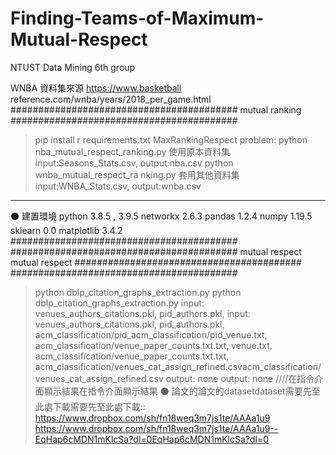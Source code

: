 # Finding-Teams-of-Maximum-Mutual-Respect
NTUST Data Mining 6th group

WNBA
資料集來源
https://www.basketball
reference.com/wnba/years/2018_per_game.html
#########################################
mutual ranking
#########################################
>pip install
r requirements.txt
MaxRankingRespect problem:
>python nba_mutual_respect_ranking.py
使用原本資料集
input:Seasons_Stats.csv, output:nba.csv
>python wnba_mutual_respect_ra
nking.py 套用其他資料集
input:WNBA_Stats.csv, output:wnba.csv
---------------------------
⚫ 建置環境
python 3.8.5 , 3.9.5
networkx 2.6.3
pandas 1.2.4
numpy 1.19.5
sklearn 0.0
matplotlib 3.4.2
#########################################
#########################################
mutual respect
mutual respect
#########################################
#########################################
>python dblp_citation_graphs_extraction.py
>python dblp_citation_graphs_extraction.py
input: venues_authors_citations.pkl, pid_authors.pkl,
input: venues_authors_citations.pkl, pid_authors.pkl, acm_classification/pid_acm_classification/pid_venue.txt, acm_classification/venue_paper_counts.txt.txt, venue.txt, acm_classification/venue_paper_counts.txt.txt, acm_classification/venues_cat_assign_refined.csvacm_classification/venues_cat_assign_refined.csv
output: none
output: none ////在指令介面顯示結果在指令介面顯示結果
⚫ 論文的論文的datasetdataset需要先至此處下載需要先至此處下載::
https://www.dropbox.com/sh/fn18weq3m7js1te/AAAa1u9
https://www.dropbox.com/sh/fn18weq3m7js1te/AAAa1u9--EqHap6cMDN1mKlcSa?dl=0EqHap6cMDN1mKlcSa?dl=0
